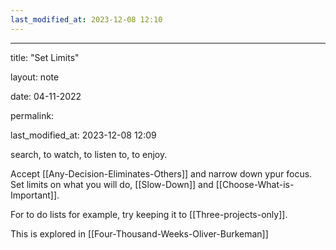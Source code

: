 ```yaml
---
last_modified_at: 2023-12-08 12:10
---
```

---

title: "Set Limits"

layout: note

date: 04-11-2022

permalink:

last_modified_at: 2023-12-08 12:09

search, to watch, to listen to, to enjoy. 

Accept [[Any-Decision-Eliminates-Others]] and narrow down ypur focus. Set limits on what you will do, [[Slow-Down]] and   [[Choose-What-is-Important]]. 

For to do lists for example, try keeping it to [[Three-projects-only]]. 

This is explored in [[Four-Thousand-Weeks-Oliver-Burkeman]]

